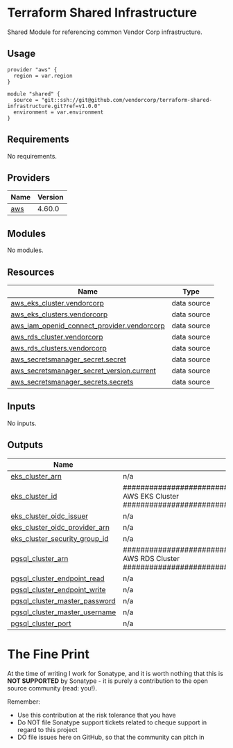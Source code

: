 # Terraform Shared Infrastructure

Shared Module for referencing common Vendor Corp infrastructure.

## Usage

```hcl
provider "aws" {
  region = var.region
}

module "shared" {
  source = "git::ssh://git@github.com/vendorcorp/terraform-shared-infrastructure.git?ref=v1.0.0"
  environment = var.environment
}
```

## Requirements

No requirements.

## Providers

| Name | Version |
|------|---------|
| <a name="provider_aws"></a> [aws](#provider\_aws) | 4.60.0 |

## Modules

No modules.

## Resources

| Name | Type |
|------|------|
| [aws_eks_cluster.vendorcorp](https://registry.terraform.io/providers/hashicorp/aws/latest/docs/data-sources/eks_cluster) | data source |
| [aws_eks_clusters.vendorcorp](https://registry.terraform.io/providers/hashicorp/aws/latest/docs/data-sources/eks_clusters) | data source |
| [aws_iam_openid_connect_provider.vendorcorp](https://registry.terraform.io/providers/hashicorp/aws/latest/docs/data-sources/iam_openid_connect_provider) | data source |
| [aws_rds_cluster.vendorcorp](https://registry.terraform.io/providers/hashicorp/aws/latest/docs/data-sources/rds_cluster) | data source |
| [aws_rds_clusters.vendorcorp](https://registry.terraform.io/providers/hashicorp/aws/latest/docs/data-sources/rds_clusters) | data source |
| [aws_secretsmanager_secret.secret](https://registry.terraform.io/providers/hashicorp/aws/latest/docs/data-sources/secretsmanager_secret) | data source |
| [aws_secretsmanager_secret_version.current](https://registry.terraform.io/providers/hashicorp/aws/latest/docs/data-sources/secretsmanager_secret_version) | data source |
| [aws_secretsmanager_secrets.secrets](https://registry.terraform.io/providers/hashicorp/aws/latest/docs/data-sources/secretsmanager_secrets) | data source |

## Inputs

No inputs.

## Outputs

| Name | Description |
|------|-------------|
| <a name="output_eks_cluster_arn"></a> [eks\_cluster\_arn](#output\_eks\_cluster\_arn) | n/a |
| <a name="output_eks_cluster_id"></a> [eks\_cluster\_id](#output\_eks\_cluster\_id) | ############################################################################### AWS EKS Cluster ############################################################################### |
| <a name="output_eks_cluster_oidc_issuer"></a> [eks\_cluster\_oidc\_issuer](#output\_eks\_cluster\_oidc\_issuer) | n/a |
| <a name="output_eks_cluster_oidc_provider_arn"></a> [eks\_cluster\_oidc\_provider\_arn](#output\_eks\_cluster\_oidc\_provider\_arn) | n/a |
| <a name="output_eks_cluster_security_group_id"></a> [eks\_cluster\_security\_group\_id](#output\_eks\_cluster\_security\_group\_id) | n/a |
| <a name="output_pgsql_cluster_arn"></a> [pgsql\_cluster\_arn](#output\_pgsql\_cluster\_arn) | ############################################################################### AWS RDS Cluster ############################################################################### |
| <a name="output_pgsql_cluster_endpoint_read"></a> [pgsql\_cluster\_endpoint\_read](#output\_pgsql\_cluster\_endpoint\_read) | n/a |
| <a name="output_pgsql_cluster_endpoint_write"></a> [pgsql\_cluster\_endpoint\_write](#output\_pgsql\_cluster\_endpoint\_write) | n/a |
| <a name="output_pgsql_cluster_master_password"></a> [pgsql\_cluster\_master\_password](#output\_pgsql\_cluster\_master\_password) | n/a |
| <a name="output_pgsql_cluster_master_username"></a> [pgsql\_cluster\_master\_username](#output\_pgsql\_cluster\_master\_username) | n/a |
| <a name="output_pgsql_cluster_port"></a> [pgsql\_cluster\_port](#output\_pgsql\_cluster\_port) | n/a |


# The Fine Print

At the time of writing I work for Sonatype, and it is worth nothing that this is **NOT SUPPORTED** by Sonatype - it is purely a contribution to the open source community (read: you!).

Remember:

-   Use this contribution at the risk tolerance that you have
-   Do NOT file Sonatype support tickets related to cheque support in regard to this project
-   DO file issues here on GitHub, so that the community can pitch in
